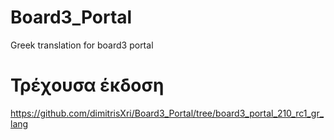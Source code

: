 # Board3_Portal
Greek translation for board3 portal

# Τρέχουσα έκδοση
https://github.com/dimitrisXri/Board3_Portal/tree/board3_portal_210_rc1_gr_lang
